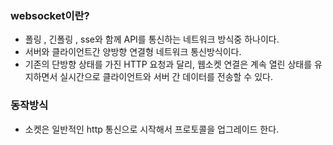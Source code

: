 ### websocket이란?
- 폴링 , 긴폴링 , sse와 함께 API를 통신하는 네트워크 방식중 하나이다.
- 서버와 클라이언트간 양방향 연결형 네트워크 통신방식이다.
- 기존의 단방향 상태를 가진 HTTP 요청과 달리, 웹소켓 연결은 계속 열린 상태를 유지하면서 실시간으로 클라이언트와 서버 간 데이터를 전송할 수 있다.

### 동작방식
- 소켓은 일반적인 http 통신으로 시작해서 프로토콜을 업그레이드 한다.

